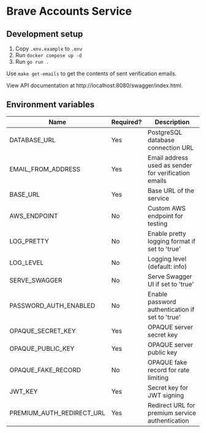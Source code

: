 # Brave Accounts Service

## Development setup

1. Copy `.env.example` to `.env`
2. Run `docker compose up -d`
3. Run `go run .`

Use `make get-emails` to get the contents of sent verification emails.

View API documentation at http://localhost:8080/swagger/index.html.

## Environment variables

| Name | Required? | Description |
|------|-----------|-------------|
| DATABASE_URL | Yes | PostgreSQL database connection URL |
| EMAIL_FROM_ADDRESS | Yes | Email address used as sender for verification emails |
| BASE_URL | Yes | Base URL of the service |
| AWS_ENDPOINT | No | Custom AWS endpoint for testing |
| LOG_PRETTY | No | Enable pretty logging format if set to 'true' |
| LOG_LEVEL | No | Logging level (default: info) |
| SERVE_SWAGGER | No | Serve Swagger UI if set to 'true' |
| PASSWORD_AUTH_ENABLED | No | Enable password authentication if set to 'true' |
| OPAQUE_SECRET_KEY | Yes | OPAQUE server secret key |
| OPAQUE_PUBLIC_KEY | Yes | OPAQUE server public key |
| OPAQUE_FAKE_RECORD | No | OPAQUE fake record for rate limiting |
| JWT_KEY | Yes | Secret key for JWT signing |
| PREMIUM_AUTH_REDIRECT_URL | Yes | Redirect URL for premium service authentication |
